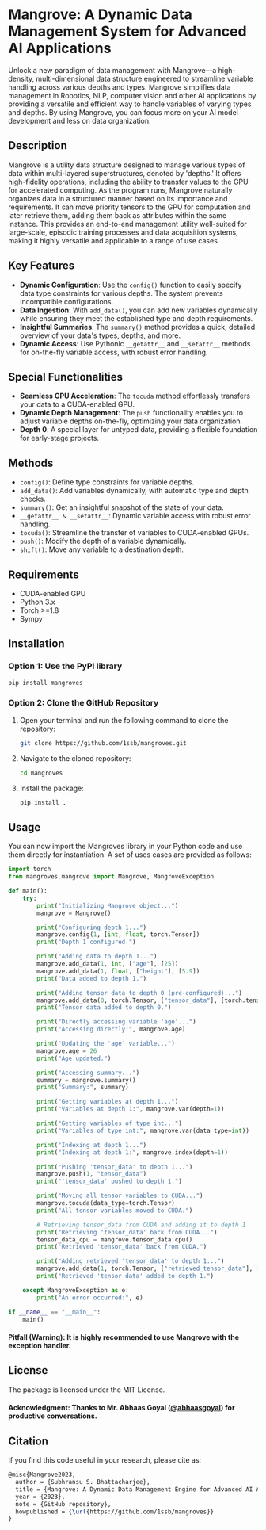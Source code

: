 # Mangrove: A Dynamic Data Management System for Advanced AI Applications

Unlock a new paradigm of data management with Mangrove—a high-density, multi-dimensional data structure engineered to streamline variable handling across various depths and types. Mangrove simplifies data management in Robotics, NLP, computer vision and other AI applications by providing a versatile and efficient way to handle variables of varying types and depths. By using Mangrove, you can focus more on your AI model development and less on data organization.

## Description
Mangrove is a utility data structure designed to manage various types of data within multi-layered superstructures, denoted by 'depths.' It offers high-fidelity operations, including the ability to transfer values to the GPU for accelerated computing. As the program runs, Mangrove naturally organizes data in a structured manner based on its importance and requirements. It can move priority tensors to the GPU for computation and later retrieve them, adding them back as attributes within the same instance. This provides an end-to-end management utility well-suited for large-scale, episodic training processes and data acquisition systems, making it highly versatile and applicable to a range of use cases.

## Key Features
- **Dynamic Configuration**: Use the `config()` function to easily specify data type constraints for various depths. The system prevents incompatible configurations.
- **Data Ingestion**: With `add_data()`, you can add new variables dynamically while ensuring they meet the established type and depth requirements.
- **Insightful Summaries**: The `summary()` method provides a quick, detailed overview of your data's types, depths, and more.
- **Dynamic Access**: Use Pythonic `__getattr__` and `__setattr__` methods for on-the-fly variable access, with robust error handling. 

## Special Functionalities
- **Seamless GPU Acceleration**: The `tocuda` method effortlessly transfers your data to a CUDA-enabled GPU.
- **Dynamic Depth Management**: The `push` functionality enables you to adjust variable depths on-the-fly, optimizing your data organization.
- **Depth 0**: A special layer for untyped data, providing a flexible foundation for early-stage projects.

## Methods
- `config()`: Define type constraints for variable depths.
- `add_data()`: Add variables dynamically, with automatic type and depth checks.
- `summary()`: Get an insightful snapshot of the state of your data.
- `__getattr__ & __setattr__`: Dynamic variable access with robust error handling.
- `tocuda()`: Streamline the transfer of variables to CUDA-enabled GPUs.
- `push()`: Modify the depth of a variable dynamically.
- `shift()`: Move any variable to a destination depth.

## Requirements

- CUDA-enabled GPU
- Python 3.x
- Torch >=1.8
- Sympy
  
## Installation

### Option 1: Use the PyPI library

```bash
pip install mangroves
```

### Option 2: Clone the GitHub Repository

1. Open your terminal and run the following command to clone the repository:
    ```bash
    git clone https://github.com/1ssb/mangroves.git
    ```
   
2. Navigate to the cloned repository:
    ```bash
    cd mangroves
    ```

3. Install the package:
    ```bash
    pip install .
    ```

## Usage

You can now import the Mangroves library in your Python code and use them directly for instantiation. A set of uses cases are provided as follows:

```python
import torch
from mangroves.mangrove import Mangrove, MangroveException

def main():
    try:
        print("Initializing Mangrove object...")
        mangrove = Mangrove()

        print("Configuring depth 1...")
        mangrove.config(1, [int, float, torch.Tensor])
        print("Depth 1 configured.")

        print("Adding data to depth 1...")
        mangrove.add_data(1, int, ["age"], [25])
        mangrove.add_data(1, float, ["height"], [5.9])
        print("Data added to depth 1.")

        print("Adding tensor data to depth 0 (pre-configured)...")
        mangrove.add_data(0, torch.Tensor, ["tensor_data"], [torch.tensor([1, 2, 3])])
        print("Tensor data added to depth 0.")

        print("Directly accessing variable 'age'...")
        print("Accessing directly:", mangrove.age)

        print("Updating the 'age' variable...")
        mangrove.age = 26
        print("Age updated.")

        print("Accessing summary...")
        summary = mangrove.summary()
        print("Summary:", summary)

        print("Getting variables at depth 1...")
        print("Variables at depth 1:", mangrove.var(depth=1))

        print("Getting variables of type int...")
        print("Variables of type int:", mangrove.var(data_type=int))

        print("Indexing at depth 1...")
        print("Indexing at depth 1:", mangrove.index(depth=1))

        print("Pushing 'tensor_data' to depth 1...")
        mangrove.push(1, "tensor_data")
        print("'tensor_data' pushed to depth 1.")

        print("Moving all tensor variables to CUDA...")
        mangrove.tocuda(data_type=torch.Tensor)
        print("All tensor variables moved to CUDA.")

        # Retrieving tensor_data from CUDA and adding it to depth 1
        print("Retrieving 'tensor_data' back from CUDA...")
        tensor_data_cpu = mangrove.tensor_data.cpu()
        print("Retrieved 'tensor_data' back from CUDA.")

        print("Adding retrieved 'tensor_data' to depth 1...")
        mangrove.add_data(1, torch.Tensor, ["retrieved_tensor_data"], [tensor_data_cpu])
        print("Retrieved 'tensor_data' added to depth 1.")

    except MangroveException as e:
        print("An error occurred:", e)

if __name__ == "__main__":
    main()

```

#### Pitfall (Warning): It is highly recommended to use Mangrove with the exception handler.

## License

The package is licensed under the MIT License.

#### Acknowledgment: Thanks to Mr. Abhaas Goyal ([@abhaasgoyal](https://github.com/abhaasgoyal)) for productive conversations. 

## Citation

If you find this code useful in your research, please cite as:

```latex
@misc{Mangrove2023,
  author = {Subhransu S. Bhattacharjee},
  title = {Mangrove: A Dynamic Data Management Engine for Advanced AI Applications},
  year = {2023},
  note = {GitHub repository},
  howpublished = {\url{https://github.com/1ssb/mangroves}}
}
```
